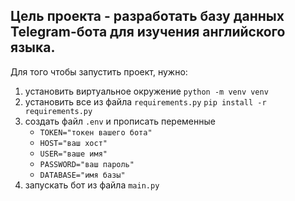 ## Цель проекта - разработать базу данных Telegram-бота для изучения английского языка.

Для того чтобы запустить проект, нужно:
1. установить виртуальное окружение `python -m venv venv`
2. установить все из файла `requirements.py` `pip install -r requirements.py`
3. создать файл `.env` и прописать переменные
   - `TOKEN="токен вашего бота"`
   - `HOST="ваш хост"`
   - `USER="ваше имя"`
   - `PASSWORD="ваш пароль"`
   - `DATABASE="имя базы"`
4. запускать бот из файла `main.py`
